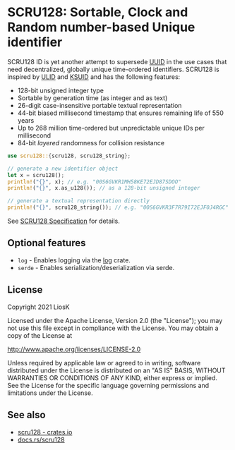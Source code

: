 # SCRU128: Sortable, Clock and Random number-based Unique identifier

SCRU128 ID is yet another attempt to supersede [UUID] in the use cases that need
decentralized, globally unique time-ordered identifiers. SCRU128 is inspired by
[ULID] and [KSUID] and has the following features:

- 128-bit unsigned integer type
- Sortable by generation time (as integer and as text)
- 26-digit case-insensitive portable textual representation
- 44-bit biased millisecond timestamp that ensures remaining life of 550 years
- Up to 268 million time-ordered but unpredictable unique IDs per millisecond
- 84-bit _layered_ randomness for collision resistance

```rust
use scru128::{scru128, scru128_string};

// generate a new identifier object
let x = scru128();
println!("{}", x); // e.g. "00S6GVKR1MH58KE72EJD87SDOO"
println!("{}", x.as_u128()); // as a 128-bit unsigned integer

// generate a textual representation directly
println!("{}", scru128_string()); // e.g. "00S6GVKR3F7R79I72EJF0J4RGC"
```

See [SCRU128 Specification] for details.

[uuid]: https://en.wikipedia.org/wiki/Universally_unique_identifier
[ulid]: https://github.com/ulid/spec
[ksuid]: https://github.com/segmentio/ksuid
[scru128 specification]: https://github.com/scru128/spec

## Optional features

- `log` - Enables logging via the [log](https://crates.io/crates/log) crate.
- `serde` - Enables serialization/deserialization via serde.

## License

Copyright 2021 LiosK

Licensed under the Apache License, Version 2.0 (the "License"); you may not use
this file except in compliance with the License. You may obtain a copy of the
License at

http://www.apache.org/licenses/LICENSE-2.0

Unless required by applicable law or agreed to in writing, software distributed
under the License is distributed on an "AS IS" BASIS, WITHOUT WARRANTIES OR
CONDITIONS OF ANY KIND, either express or implied. See the License for the
specific language governing permissions and limitations under the License.

## See also

- [scru128 - crates.io](https://crates.io/crates/scru128)
- [docs.rs/scru128](https://docs.rs/scru128)
